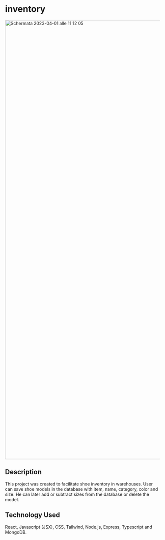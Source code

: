 # inventory
<img width="1430" alt="Schermata 2023-04-01 alle 11 12 05" src="https://user-images.githubusercontent.com/96908140/229277210-df8103be-c3c4-4d8f-ad24-f5c66d1e0e85.png">


## Description
This project was created to facilitate shoe inventory in warehouses.
User can save shoe models in the database with item, name, category, color and size.
He can later add or subtract sizes from the database or delete the model.

## Technology Used
React, Javascript (JSX), CSS, Tailwind, Node.js, Express, Typescript and MongoDB.
